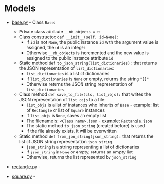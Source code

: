 # Models

- [base.py](https://github.com/KristiSeraj/holbertonschool-higher_level_programming/blob/main/0x0C-python-almost_a_circle/models/base.py) - Class `Base`:
  - Private class attribute `__nb_objects = 0`
  - Class constructor: `def __init__(self, id=None):`
     - If `id` is not `None`, the public instance `id` with the argument value is assigned, the `id` is an integer
     - Otherwise `__nb_objects` is incremented and the new value is assigned to the public instance attribute `id`
  - Static method `def to_json_string(list_dictionaries):` that returns the JSON representation of `list_dictionaries`:
    - `list_dictionaries` is a list of dictionaries
    - If `list_dictionaries` is `None` or empty, returns the string `"[]"`
    - Otherwise returns the JSON string representation of `list_dictionaries`
  - Class method `def save_to_file(cls, list_objs):` that writes the JSON representation of `list_objs` to a file:
    - `list_objs` is a list of instances who inherits of `Base` - example: list of `Rectangle` or list of `Square` instances
    - If `list_objs` is `None`, saves an empty list
    - The filename is: `<Class name>.json` - example: `Rectangle.json`
    - The static method `to_json_string` (created before) is used
    - If the file already exists, it will be overwritten
  - Static method `def from_jon_string(json_string):` that returns the list of JSON string representation `json_string`
    - `json_string` is a string representing a list of dictionaries
    - If `json_string` is `None` or empty, returns an empty list
    - Otherwise, returns the list represented by `json_string`

- [rectangle.py](https://github.com/KristiSeraj/holbertonschool-higher_level_programming/blob/main/0x0C-python-almost_a_circle/models/rectangle.py) - 

- [square.py](https://github.com/KristiSeraj/holbertonschool-higher_level_programming/blob/main/0x0C-python-almost_a_circle/models/square.py) -
